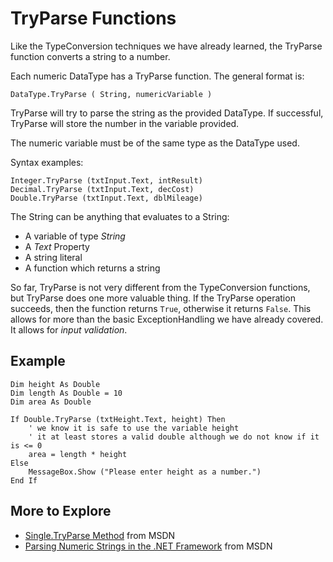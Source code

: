 # TryParse Functions #
Like the TypeConversion techniques we have already learned,
the TryParse function converts a string to a number.

Each numeric DataType has a TryParse function.
The general format is:
```vb.net
DataType.TryParse ( String, numericVariable )
```

TryParse will try to parse the string as the provided DataType.
If successful, TryParse will store the number in the variable
provided.

The numeric variable must be of the same type as the DataType used.

Syntax examples:
```vb.net
Integer.TryParse (txtInput.Text, intResult)
Decimal.TryParse (txtInput.Text, decCost)
Double.TryParse (txtInput.Text, dblMileage)
```

The String can be anything that evaluates to a String:
  * A variable of type _String_
  * A _Text_ Property
  * A string literal
  * A function which returns a string

So far, TryParse is not very different from the TypeConversion
functions, but TryParse does one more valuable thing.
If the TryParse operation succeeds, then the function
returns `True`, otherwise it returns `False`.
This allows for more than the basic ExceptionHandling we have
already covered.  It allows for _input validation_.

## Example ##

```vb.net
Dim height As Double
Dim length As Double = 10
Dim area As Double

If Double.TryParse (txtHeight.Text, height) Then
    ' we know it is safe to use the variable height 
    ' it at least stores a valid double although we do not know if it is <= 0 
    area = length * height
Else
    MessageBox.Show ("Please enter height as a number.")
End If
```

## More to Explore ##
  * [Single.TryParse Method](https://msdn.microsoft.com/en-us/library/26sxas5t(v=vs.110).aspx) from MSDN
  * [Parsing Numeric Strings in the .NET Framework](https://msdn.microsoft.com/en-us/library/xbtzcc4w(v=vs.110).aspx) from MSDN
